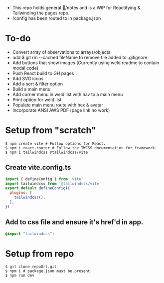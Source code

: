 - This repo holds general 📁/notes and is a WIP for Reactifying & Tailwinding the pages repo.
- /config has been routed to in package.json

# To-do

- Convert array of observations to arrays/objects
- add $ git rm --cached fileName to remove file added to .gitignore
- Add buttons that show images (Currently using weld readme to contain modal code)
- Push React build to GH pages
- Add SVG icons
- Add a sort & filter option
- Build a main menu
- Add corner menu in weld list with nav to a main menu
- Print option for weld list
- Populate main menu route with hex & avatar
- Incorporate ANSI AWS PDF (page link no work)

# Setup from "scratch"

``` shell
$ npm create vite # Follow options for React.
$ npm i react-router # Follow the TWCSS documentation for framework.
$ npm i tailwindcss @tailwindcss/vite
```

## Create vite.config.ts

``` js
import { defineConfig } from 'vite'
import tailwindcss from '@tailwindcss/vite'
export default defineConfig({
  plugins: [
    tailwindcss(),
  ],
})
```

## Add to css file and ensure it's href'd in app.

``` css
@import "tailwindcss";
```

# Setup from repo

``` shell
$ git clone repoUrl.git
$ npm i # package.json must be present
$ npm run dev
```
